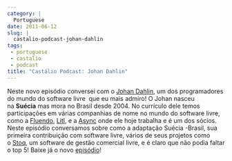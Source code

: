 ```yaml
---
category: |
  Portuguese
date: 2011-06-12
slug: |
  castalio-podcast-johan-dahlin
tags:
 - portuguese
 - castalio
 - podcast
title: "Castálio Podcast: Johan Dahlin"
---
```


Neste novo episódio conversei com o [Johan Dahlin](http://blogs.gnome.org/johan), um dos programadores do mundo do
software livre  que eu mais admiro! O Johan nasceu na **Suécia** mas
mora no Brasil desde 2004. No currículo dele temos participações em
várias companhias de nome no mundo do software livre, como
a [Fluendo](http://www.fluendo.com/), [Litl](http://litl.com/), e
a [Async](http://www.async.com.br/) onde ele hoje trabalha e é um dos
sócios. Neste episódio conversamos sobre como a adaptação Suécia
-Brasil, sua primeira contribuição com software livre, vários de seus
projetos como o [Stoq](http://www.stoq.com.br/pt-br), um software de
gestão comercial livre, e é claro que não podia faltar o top 5! Baixe já
o novo [episódio](http://wp.me/p1mMfJ-C)!
